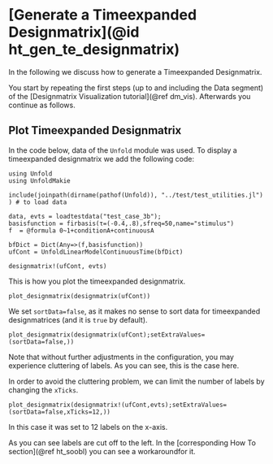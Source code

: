 # [Generate a Timeexpanded Designmatrix](@id ht_gen_te_designmatrix)

In the following we discuss how to generate a Timeexpanded Designmatrix.

You start by repeating the first steps (up to and including the Data segment) of the [Designmatrix Visualization tutorial](@ref dm_vis).
Afterwards you continue as follows.

## Plot Timeexpanded Designmatrix

In the code below, data of the `Unfold` module was used.
To display a timeexpanded designmatrix we add the following code:
```@example main
using Unfold
using UnfoldMakie

include(joinpath(dirname(pathof(Unfold)), "../test/test_utilities.jl") ) # to load data

data, evts = loadtestdata("test_case_3b");
basisfunction = firbasis(τ=(-0.4,.8),sfreq=50,name="stimulus")
f  = @formula 0~1+conditionA+continuousA

bfDict = Dict(Any=>(f,basisfunction))
ufCont = UnfoldLinearModelContinuousTime(bfDict)

designmatrix!(ufCont, evts)
```

This is how you plot the timeexpanded designmatrix.
```@example main
plot_designmatrix(designmatrix(ufCont))
```


We set `sortData=false`, as it makes no sense to sort data for timeexpanded designmatrices (and it is `true` by default).
```@example main
plot_designmatrix(designmatrix(ufCont);setExtraValues=(sortData=false,))
```

Note that without further adjustments in the configuration, you may experience cluttering of labels. 
As you can see, this is the case here. 

In order to avoid the cluttering problem, we can limit the number of labels by changing the `xTicks`.
```
plot_designmatrix(designmatrix!(ufCont,evts);setExtraValues=(sortData=false,xTicks=12,))
```
In this case it was set to 12 labels on the x-axis.


As you can see labels are cut off to the left.
In the [corresponding How To section](@ref ht_soobl) you can see a workaroundfor it.
